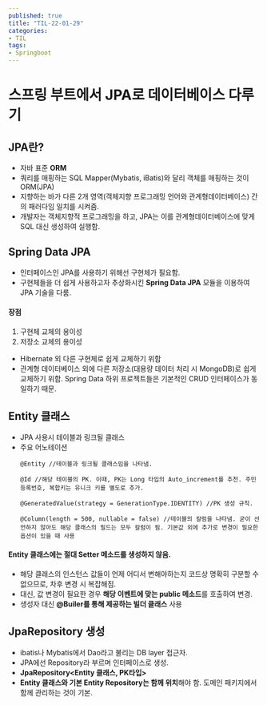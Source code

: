```yaml
---
published: true
title: "TIL-22-01-29"
categories: 
- TIL
tags:
- Springboot
---
```


# 스프링 부트에서 JPA로 데이터베이스 다루기
## JPA란?
* 자바 표준 **ORM**
* 쿼리를 매핑하는 SQL Mapper(Mybatis, iBatis)와 달리 객체를 매핑하는 것이 ORM(JPA)
* 지향하는 바가 다른 2개 영역(객체지향 프로그래밍 언어와 관계형데이터베이스) 간의 패러다임 일치를 시켜줌.
* 개발자는 객체지향적 프로그래밍을 하고, JPA는 이를 관계형데이터베이스에  맞게 SQL 대신 생성하여 실행함.



## Spring Data JPA
* 인터페이스인 JPA를 사용하기 위해선 구현체가 필요함.
* 구현체들을 더 쉽게 사용하고자 추상화시킨 **Spring Data JPA** 모듈을 이용하여 JPA 기술을 다룸.

#### 장점
1. 구현체 교체의 용이성  
2. 저장소 교체의 용이성 
* Hibernate 외 다른 구현체로 쉽게 교체하기 위함
* 관계형 데이터베이스 외에 다른 저장소(대용량 데이터 처리 시 MongoDB)로 쉽게 교체하기 위함. Spring Data 하위 프로젝트들은 기본적인 CRUD 인터페이스가 동일하기 때문.



## Entity 클래스
* JPA 사용시 테이블과 링크될 클래스
* 주요 어노테이션
  ```
  @Entity //테이블과 링크될 클래스임을 나타냄.

  @Id //해당 테이블의 PK. 이때, PK는 Long 타입의 Auto_increment를 추천. 주민등록번호, 복합키는 유니크 키를 별도로 추가.

  @GeneratedValue(strategy = GenerationType.IDENTITY) //PK 생성 규칙.

  @Column(length = 500, nullable = false) //테이블의 칼럼을 나타냄. 굳이 선언하지 않아도 해당 클래스의 필드는 모두 칼럼이 됨. 기본값 외에 추가로 변경이 필요한 옵션이 있을 때 사용
  ```  

#### **Entity 클래스에는 절대 Setter 메소드를 생성하지 않음.** 
* 해당 클래스의 인스턴스 값들이 언제 어디서 변해야하는지 코드상 명확히 구분할 수 없으므로, 차후 변경 시 복잡해짐.
* 대신, 값 변경이 필요한 경우 **해당 이벤트에 맞는 public 메소드**를 호출하여 변경.
* 생성자 대신 **@Builer를 통해 제공하는 빌더 클래스** 사용

## JpaRepository 생성

* ibatis나 Mybatis에서 Dao라고 불리는 DB layer 접근자.
* JPA에선 Repository라 부르며 인터페이스로 생성. 
* **JpaRepository<Entity 클래스, PK타입>**
* **Entity 클래스와 기본 Entity Repository는 함께 위치**해야 함. 도메인 패키지에서 함께 관리하는 것이 기본.